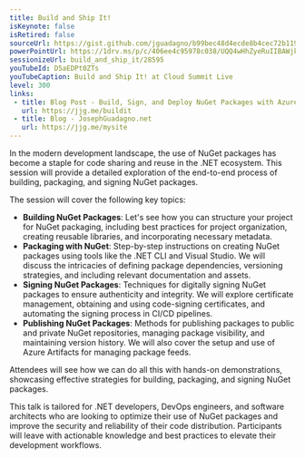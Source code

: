 ```yaml
---
title: Build and Ship It!
isKeynote: false
isRetired: false
sourceUrl: https://gist.github.com/jguadagno/b99bec48d4ecde8b4cec72b119fbdcfa
powerPointUrl: https://1drv.ms/p/c/406ee4c95978c038/UQQ4wHhZyeRuIIBAWjkBAAAAADoNOI1w81OXGt4
sessionizeUrl: build_and_ship_it/28595
youTubeId: D5aEDPt0ZTs
youTubeCaption: Build and Ship It! at Cloud Summit Live
level: 300
links:
 - title: Blog Post - Build, Sign, and Deploy NuGet Packages with Azure Pipeline
   url: https://jjg.me/buildit
 - title: Blog - JosephGuadagno.net
   url: https://jjg.me/mysite
---
```

In the modern development landscape, the use of NuGet packages has become a staple for code sharing and reuse in the .NET ecosystem. This session will provide a detailed exploration of the end-to-end process of building, packaging, and signing NuGet packages.

The session will cover the following key topics:

- **Building NuGet Packages**: Let's see how you can structure your project for NuGet packaging, including best practices for project organization, creating reusable libraries, and incorporating necessary metadata.
- **Packaging with NuGet**: Step-by-step instructions on creating NuGet packages using tools like the .NET CLI and Visual Studio. We will discuss the intricacies of defining package dependencies, versioning strategies, and including relevant documentation and assets.
- **Signing NuGet Packages**: Techniques for digitally signing NuGet packages to ensure authenticity and integrity. We will explore certificate management, obtaining and using code-signing certificates, and automating the signing process in CI/CD pipelines.
- **Publishing NuGet Packages**: Methods for publishing packages to public and private NuGet repositories, managing package visibility, and maintaining version history. We will also cover the setup and use of Azure Artifacts for managing package feeds.

Attendees will see how we can do all this with hands-on demonstrations, showcasing effective strategies for building, packaging, and signing NuGet packages.

This talk is tailored for .NET developers, DevOps engineers, and software architects who are looking to optimize their use of NuGet packages and improve the security and reliability of their code distribution. Participants will leave with actionable knowledge and best practices to elevate their development workflows.
